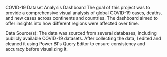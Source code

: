 COVID-19 Dataset Analysis Dashboard
The goal of this project was to provide a comprehensive visual analysis of global COVID-19 cases, deaths, and new cases across continents and countries.
The dashboard aimed to offer insights into how different regions were affected over time.

Data Source(s):
The data was sourced from several databases, including publicly available COVID-19 datasets. After collecting the data, I edited and cleaned it using Power BI's Query Editor to ensure consistency and accuracy before visualizing it.
